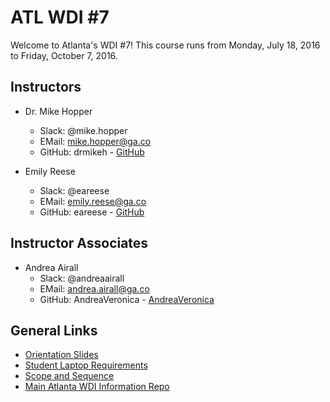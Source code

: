 # ATL WDI #7

Welcome to Atlanta's WDI #7!
This course runs from Monday, July 18, 2016 to Friday, October 7, 2016.

## Instructors

* Dr. Mike Hopper
  - Slack: @mike.hopper
  - EMail: mike.hopper@ga.co
  - GitHub: drmikeh - [GitHub](https://github.com/drmikeh)

* Emily Reese
  - Slack:  @eareese
  - EMail:  emily.reese@ga.co
  - GitHub: eareese - [GitHub](https://github.com/eareese)

## Instructor Associates

* Andrea Airall
  - Slack: @andreaairall
  - EMail: andrea.airall@ga.co
  - GitHub: AndreaVeronica - [AndreaVeronica](https://github.com/AndreaVeronica)

## General Links

* [Orientation Slides](orientation-deck.pdf)
* [Student Laptop Requirements](https://github.com/ATL-WDI-Curriculum/student-laptop-requirements-and-setup)
* [Scope and Sequence](scope-and-sequence.md)
* [Main Atlanta WDI Information Repo](https://github.com/ATL-WDI-Curriculum/wdi)
